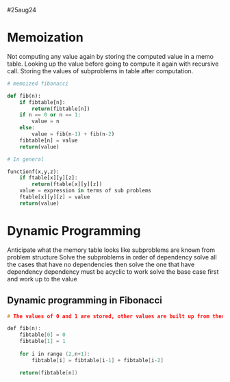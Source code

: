 #25aug24 

# Memoization  
Not computing any value again by storing the computed value in a memo table.
Looking up the value before going to compute it again with recursive call.
Storing the values of subproblems in table after computation.

```python
# memoized fibonacci

def fib(n):
	if fibtable[n]:
		return(fibtable[n])
	if n == 0 or n == 1:
		value = n
	else:
		value = fib(n-1) + fib(n-2)
	fibtable[n] = value
	return(value)

# In general

functionf(x,y,z):
	if ftable[x][y][z]:
		return(ftable[x][y][z])
	value = expression in terms of sub problems
	ftable[x][y][z] = value
	return(value)
```

# Dynamic Programming
Anticipate what the memory table looks like
	subproblems are known from problem structure
Solve the subproblems in order of dependency
	solve all the cases that have no dependencies
	then solve the one that have dependency
	dependency must be acyclic to work
	solve the base case first and work up to the value

## Dynamic programming in Fibonacci
```c
# The values of 0 and 1 are stored, other values are built up from there

def fib(n):
	fibtable[0] = 0
	fibtable[1] = 1
	
	for i in range (2,n+1):
		fibtable[i] = fibtable[i-1] + fibtable[i-2]

	return(fibtable[n])
```